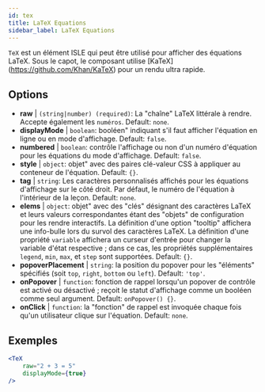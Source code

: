 ```yaml
---
id: tex
title: LaTeX Equations
sidebar_label: LaTeX Equations
---
```


`TeX` est un élément ISLE qui peut être utilisé pour afficher des équations LaTeX. Sous le capot, le composant utilise [KaTeX] (https://github.com/Khan/KaTeX) pour un rendu ultra rapide.

## Options

* __raw__ | `(string|number) (required)`: La "chaîne" LaTeX littérale à rendre. Accepte également les `numéros`. Default: `none`.
* __displayMode__ | `boolean`: booléen" indiquant s'il faut afficher l'équation en ligne ou en mode d'affichage. Default: `false`.
* __numbered__ | `boolean`: contrôle l'affichage ou non d'un numéro d'équation pour les équations du mode d'affichage. Default: `false`.
* __style__ | `object`: objet" avec des paires clé-valeur CSS à appliquer au conteneur de l'équation. Default: `{}`.
* __tag__ | `string`: Les caractères personnalisés affichés pour les équations d'affichage sur le côté droit. Par défaut, le numéro de l'équation à l'intérieur de la leçon. Default: `none`.
* __elems__ | `object`: objet" avec des "clés" désignant des caractères LaTeX et leurs valeurs correspondantes étant des "objets" de configuration pour les rendre interactifs. La définition d'une option "tooltip" affichera une info-bulle lors du survol des caractères LaTeX. La définition d'une propriété `variable` affichera un curseur d'entrée pour changer la variable d'état respective ; dans ce cas, les propriétés supplémentaires `legend`, `min`, `max`, et `step` sont supportées. Default: `{}`.
* __popoverPlacement__ | `string`: la position du popover pour les "éléments" spécifiés (soit `top`, `right`, `bottom` ou `left`). Default: `'top'`.
* __onPopover__ | `function`: fonction de rappel lorsqu'un popover de contrôle est activé ou désactivé ; reçoit le statut d'affichage comme un booléen comme seul argument. Default: `onPopover() {}`.
* __onClick__ | `function`: la "fonction" de rappel est invoquée chaque fois qu'un utilisateur clique sur l'équation. Default: `none`.


## Exemples

```jsx live
<TeX
    raw="2 + 3 = 5"
    displayMode={true}
/>
```



